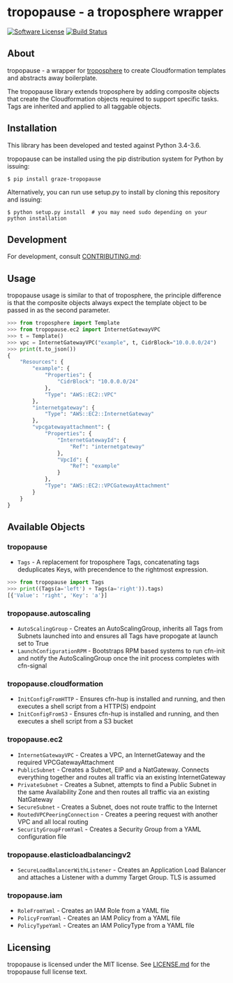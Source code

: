 # tropopause - a troposphere wrapper

[![Software License](https://img.shields.io/badge/license-MIT-brightgreen.svg?style=flat-square)](LICENSE.md)
[![Build Status](https://img.shields.io/travis/graze/tropopause/master.svg?style=flat-square)](https://travis-ci.org/graze/tropopause)

## About

tropopause - a wrapper for [troposphere](https://github.com/cloudtools/troposphere) to create Cloudformation templates and abstracts away boilerplate.

The tropopause library extends troposphere by adding composite objects that create the Cloudformation objects required to support specific tasks. Tags are inherited and applied to all taggable objects.

## Installation

This library has been developed and tested against Python 3.4-3.6.

tropopause can be installed using the pip distribution system for Python by issuing:

`$ pip install graze-tropopause`

Alternatively, you can run use setup.py to install by cloning this repository and issuing:

`$ python setup.py install  # you may need sudo depending on your python installation`

## Development

For development, consult [CONTRIBUTING.md](https://github.com/graze/tropopause/blob/master/CONTRIBUTING.md):

## Usage

tropopause usage is similar to that of troposphere, the principle difference is that the composite objects always expect the template object to be passed in as the second parameter.

```python
>>> from troposphere import Template
>>> from tropopause.ec2 import InternetGatewayVPC
>>> t = Template()
>>> vpc = InternetGatewayVPC("example", t, CidrBlock="10.0.0.0/24")
>>> print(t.to_json())
{
    "Resources": {
        "example": {
            "Properties": {
                "CidrBlock": "10.0.0.0/24"
            },
            "Type": "AWS::EC2::VPC"
        },
        "internetgateway": {
            "Type": "AWS::EC2::InternetGateway"
        },
        "vpcgatewayattachment": {
            "Properties": {
                "InternetGatewayId": {
                    "Ref": "internetgateway"
                },
                "VpcId": {
                    "Ref": "example"
                }
            },
            "Type": "AWS::EC2::VPCGatewayAttachment"
        }
    }
}
```

## Available Objects

### tropopause

* `Tags` - A replacement for troposphere Tags, concatenating tags deduplicates Keys, with precendence to the rightmost expression.

```python
>>> from tropopause import Tags
>>> print((Tags(a='left') + Tags(a='right')).tags)
[{'Value': 'right', 'Key': 'a'}]
```

### tropopause.autoscaling

* `AutoScalingGroup` - Creates an AutoScalingGroup, inherits all Tags from Subnets launched into and ensures all Tags have propogate at launch set to True
* `LaunchConfigurationRPM` - Bootstraps RPM based systems to run cfn-init and notify the AutoScalingGroup once the init process completes with cfn-signal

### tropopause.cloudformation

* `InitConfigFromHTTP` - Ensures cfn-hup is installed and running, and then executes a shell script from a HTTP(S) endpoint
* `InitConfigFromS3` - Ensures cfn-hup is installed and running, and then executes a shell script from a S3 bucket

### tropopause.ec2

* `InternetGatewayVPC` - Creates a VPC, an InternetGateway and the required VPCGatewayAttachment
* `PublicSubnet` - Creates a Subnet, EIP and a NatGateway. Connects everything together and routes all traffic via an existing InternetGateway
* `PrivateSubnet` - Creates a Subnet, attempts to find a Public Subnet in the same Availability Zone and then routes all traffic via an existing NatGateway
* `SecureSubnet` - Creates a Subnet, does not route traffic to the Internet
* `RoutedVPCPeeringConnection` - Creates a peering request with another VPC and all local routing
* `SecurityGroupFromYaml` - Creates a Security Group from a YAML configuration file

### tropopause.elasticloadbalancingv2

* `SecureLoadBalancerWithListener` - Creates an Application Load Balancer and attaches a Listener with a dummy Target Group. TLS is assumed

### tropopause.iam

* `RoleFromYaml` - Creates an IAM Role from a YAML file
* `PolicyFromYaml` - Creates an IAM Policy from a YAML file
* `PolicyTypeYaml` - Creates an IAM PolicyType from a YAML file

## Licensing

tropopause is licensed under the MIT license. See [LICENSE.md](https://github.com/graze/tropopause/blob/master/LICENSE.md) for the tropopause full license text.
